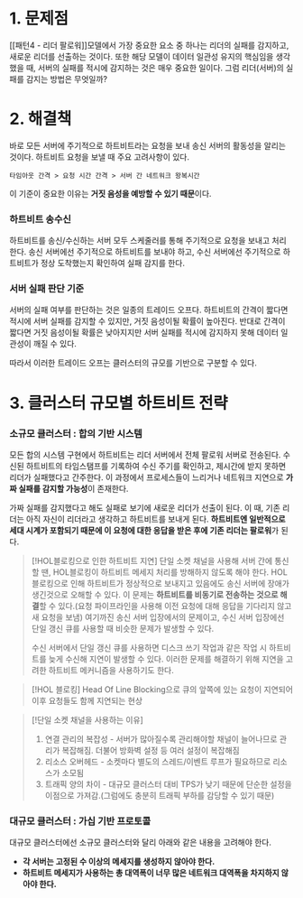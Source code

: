 # 1. 문제점
[[패턴4 - 리더 팔로워]]모델에서 가장 중요한 요소 중 하나는 리더의 실패를 감지하고, 새로운 리더를 선출하는 것이다.
또한 해당 모델이 데이터 일관성 유지의 핵심임을 생각했을 때, 서버의 실패를 적시에 감지하는 것은 매우 중요한 일이다.
그럼 리더(서버)의 실패를 감지는 방법은 무엇일까?

# 2. 해결책
바로 모든 서버에 주기적으로 하트비트라는 요청을 보내 송신 서버의 활동성을 알리는 것이다.
하트비트 요청을 보낼 때 주요 고려사항이 있다.
```text
타임아웃 간격 > 요청 시간 간격 > 서버 간 네트워크 왕복시간
```
이 기준이 중요한 이유는 **거짓 음성을 예방할 수 있기 때문**이다.

### 하트비트 송수신
하트비트를 송신/수신하는 서버 모두 스케줄러를 통해 주기적으로 요청을 보내고 처리한다. 
송신 서버에선 주기적으로 하트비트를 보내야 하고, 수신 서버에선 주기적으로 하트비트가 정상 도착했는지 확인하여 실패 감지를 한다.

### 서버 실패 판단 기준
서버의 실패 여부를 판단하는 것은 일종의 트레이드 오프다. 
하트비트의 간격이 짧다면 적시에 서버 실패를 감지할 수 있지만, 거짓 음성이될 확률이 높아진다. 
반대로 간격이 짧다면 거짓 음성이될 확률은 낮아지지만 서버 실패를 적시에 감지하지 못해 데이터 일관성이 깨질 수 있다. 

따라서 이러한 트레이드 오프는 클러스터의 규모를 기반으로 구분할 수 있다. 
# 3. 클러스터 규모별 하트비트 전략
### 소규모 클러스터 : 합의 기반 시스템
모든 합의 시스템 구현에서 하트비트는 리더 서버에서 전체 팔로워 서버로 전송된다. 
수신된 하트비트의 타임스탬프를 기록하여 수신 주기를 확인하고, 제시간에 받지 못하면 리더가 실패했다고 간주한다. 
이 과정에서 프로세스들이 느리거나 네트워크 지연으로 **가짜 실패를 감지할 가능성**이 존재한다. 

가짜 실패를 감지했다고 해도 실패로 보기에 새로운 리더가 선출이 된다.
이 때, 기존 리더는 아직 자신이 리더라고 생각하고 하트비트를 보내게 된다.
**하트비트엔 일반적으로 세대 시계가 포함되기 때문에 이 요청에 대한 응답을 받은 후에 기존 리더는 팔로워**가 된다. 

>[!HOL블로킹으로 인한 하트비트 지연]
>단일 소켓 채널을 사용해 서버 간에 통신할 땐, HOL블로킹이 하트비트 메세지 처리를 방해하지 않도록 해야 한다. 
>HOL블로킹으로 인해 하트비트가 정상적으로 보내지고 있음에도 송신 서버에 장애가 생긴것으로 오해할 수 있다. 
>이 문제는 **하트비트를 비동기로 전송하는 것으로 해결**할 수 있다.(요청 파이프라인을 사용해 이전 요청에 대해 응답을 기다리지 않고 새 요청을 보냄)
>여기까진 송신 서버 입장에서의 문제이고, 수신 서버 입장에선 단일 갱신 큐를 사용할 때 비슷한 문제가 발생할 수 있다.
>
>수신 서버에서 단일 갱신 큐를 사용하면 디스크 쓰기 작업과 같은 작업 시 하트비트를 늦게 수신해 지연이 발생할 수 있다. 
>이러한 문제를 해결하기 위해 지연을 고려한 하트비트 메커니즘을 사용하기도 한다. 

>[!HOL 블로킹]
>Head Of Line Blocking으로 큐의 앞쪽에 있는 요청이 지연되어 이후 요청들도 함께 지연되는 현상

>[!단일 소켓 채널을 사용하는 이유]
>1. 연결 관리의 복잡성 - 서버가 많아질수록 관리해야할 채널이 늘어나므로 관리가 복잡해짐. 더불어 방화벽 설정 등 여러 설정이 복잡해짐
>2. 리소스 오버헤드 - 소켓마다 별도의 스레드/이벤트 루프가 필요하므로 리소스가 소모됨
>3. 트래픽 양의 차이 - 대규모 클러스터 대비 TPS가 낮기 때문에 단순한 설정을 이점으로 가져감.(그럼에도 충분히 트래픽 부하를 감당할 수 있기 때문)
### 대규모 클러스터 : 가십 기반 프로토콜
대규모 클러스터에선 소규모 클러스터와 달리 아래와 같은 내용을 고려해야 한다.
- **각 서버는 고정된 수 이상의 메세지를 생성하지 않아야 한다.**
- **하트비트 메세지가 사용하는 총 대역폭이 너무 많은 네트워크 대역폭을 차지하지 않아야 한다.**

